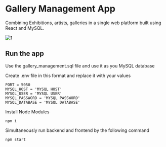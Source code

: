 # Gallery Management App

Combining Exhibitions, artists, galleries in a single web platform built using React and MySQL. 

![1](https://github.com/user-attachments/assets/6f476a51-1e1c-4a26-b60b-b824897856f6)



## Run the app

Use the gallery_management.sql file and use it as you MySQL database

Create .env file in this format and replace it with your values

```
PORT = 5050
MYSQL_HOST = 'MYSQL HOST'
MYSQL_USER = 'MYSQL USER'
MYSQL_PASSWORD = 'MYSQL PASSWORD'
MYSQL_DATABASE = 'MYSQL DATABASE'
```

Install Node Modules

```
npm i
```

Simultaneously run backend and frontend by the following command

```
npm start
```
